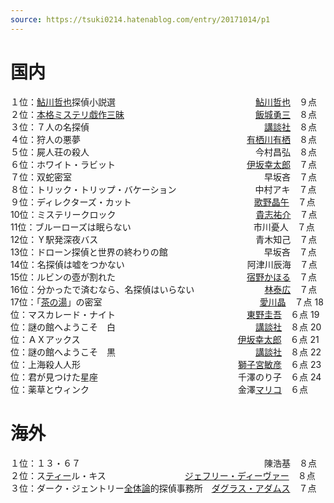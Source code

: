 ```yaml
---
source: https://tsuki0214.hatenablog.com/entry/20171014/p1
---
```


# 国内

１位：[鮎川哲也](https://d.hatena.ne.jp/keyword/%B0%BE%C0%EE%C5%AF%CC%E9)探偵小説選　　　　　　　　　　　　　　　　[鮎川哲也](https://d.hatena.ne.jp/keyword/%B0%BE%C0%EE%C5%AF%CC%E9)　９点
２位：[本格ミステリ](https://d.hatena.ne.jp/keyword/%CB%DC%B3%CA%A5%DF%A5%B9%A5%C6%A5%EA)[戯作三昧](https://d.hatena.ne.jp/keyword/%B5%BA%BA%EE%BB%B0%CB%E6)　　　　　　　　　　　　　　　[飯城勇三](https://d.hatena.ne.jp/keyword/%C8%D3%BE%EB%CD%A6%BB%B0)　８点
３位：７人の名探偵　　　　　　　　　　　　　　　　　　　　[講談社](https://d.hatena.ne.jp/keyword/%B9%D6%C3%CC%BC%D2)　８点
４位：狩人の悪夢　　　　　　　　　　　　　　　　　　　[有栖川有栖](https://d.hatena.ne.jp/keyword/%CD%AD%C0%B4%C0%EE%CD%AD%C0%B4)　８点
５位：屍人荘の殺人　　　　　　　　　　　　　　　　　　　今村昌弘　８点
６位：ホワイト・ラビット　　　　　　　　　　　　　　　[伊坂幸太郎](https://d.hatena.ne.jp/keyword/%B0%CB%BA%E4%B9%AC%C2%C0%CF%BA)　７点
７位：双蛇密室　　　　　　　　　　　　　　　　　　　　　　早坂吝　７点
８位：トリック・トリップ・バケーション　　　　　　　　　中村アキ　７点
９位：ディレクターズ・カット　　　　　　　　　　　　　　[歌野晶午](https://d.hatena.ne.jp/keyword/%B2%CE%CC%EE%BE%BD%B8%E1)　７点
10位：ミステリークロック　　　　　　　　　　　　　　　　[貴志祐介](https://d.hatena.ne.jp/keyword/%B5%AE%BB%D6%CD%B4%B2%F0)　７点
11位：ブルーローズは眠らない　　　　　　　　　　　　　　市川憂人　７点
12位：Ｙ駅発深夜バス　　　　　　　　　　　　　　　　　　青木知己　７点
13位：ドローン探偵と世界の終わりの館　　　　　　　　　　　早坂吝　７点
14位：名探偵は嘘をつかない　　　　　　　　　　　　　　阿津川辰海　７点
15位：ルビンの壺が割れた　　　　　　　　　　　　　　　[宿野かほる](https://d.hatena.ne.jp/keyword/%BD%C9%CC%EE%A4%AB%A4%DB%A4%EB)　７点
16位：分かったで済むなら、名探偵はいらない　　　　　　　　[林泰広](https://d.hatena.ne.jp/keyword/%CE%D3%C2%D9%B9%AD)　７点
17位：「[茶の湯](https://d.hatena.ne.jp/keyword/%C3%E3%A4%CE%C5%F2)」の密室　　　　　　　　　　　　　　　　　　[愛川晶](https://d.hatena.ne.jp/keyword/%B0%A6%C0%EE%BE%BD)　７点
18位：マスカレード・ナイト　　　　　　　　　　　　　　　[東野圭吾](https://d.hatena.ne.jp/keyword/%C5%EC%CC%EE%B7%BD%B8%E3)　６点
19位：謎の館へようこそ　白　　　　　　　　　　　　　　　　[講談社](https://d.hatena.ne.jp/keyword/%B9%D6%C3%CC%BC%D2)　８点
20位：ＡＸアックス　　　　　　　　　　　　　　　　　　[伊坂幸太郎](https://d.hatena.ne.jp/keyword/%B0%CB%BA%E4%B9%AC%C2%C0%CF%BA)　６点
21位：謎の館へようこそ　黒　　　　　　　　　　　　　　　　[講談社](https://d.hatena.ne.jp/keyword/%B9%D6%C3%CC%BC%D2)　８点
22位：上海殺人人形　　　　　　　　　　　　　　　　　　[獅子宮敏彦](https://d.hatena.ne.jp/keyword/%BB%E2%BB%D2%B5%DC%C9%D2%C9%A7)　６点
23位：君が見つけた星座　　　　　　　　　　　　　　　　千澤のり子　６点
24位：薬草とウィンク　　　　　　　　　　　　　　　　　金澤[マリコ](https://d.hatena.ne.jp/keyword/%A5%DE%A5%EA%A5%B3)　６点
　
# 海外

１位：１３・６７　　　　　　　　　　　　　　　　　　　　　陳浩基　８点
２位：ス[ティー](https://d.hatena.ne.jp/keyword/%A5%C6%A5%A3%A1%BC)ル・キス　　　　　　　　　[ジェフリー・ディーヴァー](https://d.hatena.ne.jp/keyword/%A5%B8%A5%A7%A5%D5%A5%EA%A1%BC%A1%A6%A5%C7%A5%A3%A1%BC%A5%F4%A5%A1%A1%BC)　８点
３位：ダーク・ジェントリー[全体論](https://d.hatena.ne.jp/keyword/%C1%B4%C2%CE%CF%C0)的探偵事務所　[ダグラス・アダムス](https://d.hatena.ne.jp/keyword/%A5%C0%A5%B0%A5%E9%A5%B9%A1%A6%A5%A2%A5%C0%A5%E0%A5%B9)　７点
